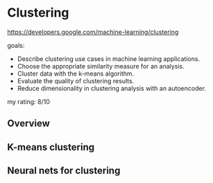 # Clustering

<https://developers.google.com/machine-learning/clustering>

goals:

* Describe clustering use cases in machine learning applications.
* Choose the appropriate similarity measure for an analysis.
* Cluster data with the k-means algorithm.
* Evaluate the quality of clustering results.
* Reduce dimensionality in clustering analysis with an autoencoder.

my rating: 8/10

## Overview

## K-means clustering

## Neural nets for clustering
